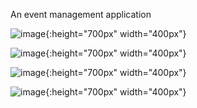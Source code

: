 An event management application 

![image](https://github.com/piyushmalviya13/Club-App/blob/master/images/Screenshot_20200531-220732.png){:height="700px" width="400px"}

![image](https://github.com/piyushmalviya13/Club-App/blob/master/images/Screenshot_20201020-091612.png){:height="700px" width="400px"}

![image](https://github.com/piyushmalviya13/Club-App/blob/master/images/Screenshot_20201020-091619.png){:height="700px" width="400px"}

![image](https://github.com/piyushmalviya13/Club-App/blob/master/images/Screenshot_20201020-091638.png){:height="700px" width="400px"}
